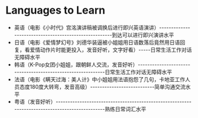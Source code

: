 # Languages to Learn

* 英语（电影《小时代》宫洺演讲稿被调换后进行即兴英语演讲）------------------------------------------------------到达可以进行即兴演讲水平
* 日语（电影《爱情梦幻号》刘德华装逼被小姐姐用日语数落后竟然用日语回复，看爱情动作片时能更投入，发音好听，文字好看）-----日常生活工作对话无障碍水平
* 韩语（K-Pop女团小姐姐，跟朝鲜人交流，发音好听）------------------------------------------------------------日常生活工作对话无障碍水平
* 法语（电影《瞒天过海：美人计》中小姐姐用法语抱怨了几句，卡地亚工作人员态度180度大转弯，发音高级）---------------------------简单沟通交流水平
* 粤语（发音好听）-----------------------------------------------------------------------------------------------熟练日常词汇水平

